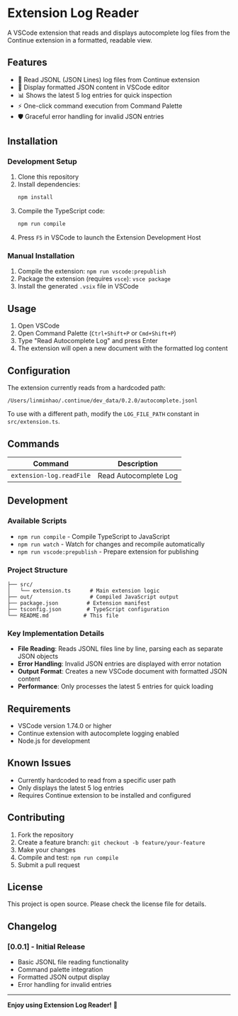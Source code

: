 # Extension Log Reader

A VSCode extension that reads and displays autocomplete log files from the Continue extension in a formatted, readable view.

## Features

- 📖 Read JSONL (JSON Lines) log files from Continue extension
- 🎨 Display formatted JSON content in VSCode editor
- 📊 Shows the latest 5 log entries for quick inspection
- ⚡ One-click command execution from Command Palette
- 🛡️ Graceful error handling for invalid JSON entries

## Installation

### Development Setup

1. Clone this repository
2. Install dependencies:
   ```bash
   npm install
   ```
3. Compile the TypeScript code:
   ```bash
   npm run compile
   ```
4. Press `F5` in VSCode to launch the Extension Development Host

### Manual Installation

1. Compile the extension: `npm run vscode:prepublish`
2. Package the extension (requires `vsce`): `vsce package`
3. Install the generated `.vsix` file in VSCode

## Usage

1. Open VSCode
2. Open Command Palette (`Ctrl+Shift+P` or `Cmd+Shift+P`)
3. Type "Read Autocomplete Log" and press Enter
4. The extension will open a new document with the formatted log content

## Configuration

The extension currently reads from a hardcoded path:
```
/Users/linminhao/.continue/dev_data/0.2.0/autocomplete.jsonl
```

To use with a different path, modify the `LOG_FILE_PATH` constant in `src/extension.ts`.

## Commands

| Command | Description |
|---------|-------------|
| `extension-log.readFile` | Read Autocomplete Log |

## Development

### Available Scripts

- `npm run compile` - Compile TypeScript to JavaScript
- `npm run watch` - Watch for changes and recompile automatically
- `npm run vscode:prepublish` - Prepare extension for publishing

### Project Structure

```
├── src/
│   └── extension.ts      # Main extension logic
├── out/                  # Compiled JavaScript output
├── package.json         # Extension manifest
├── tsconfig.json        # TypeScript configuration
└── README.md           # This file
```

### Key Implementation Details

- **File Reading**: Reads JSONL files line by line, parsing each as separate JSON objects
- **Error Handling**: Invalid JSON entries are displayed with error notation
- **Output Format**: Creates a new VSCode document with formatted JSON content
- **Performance**: Only processes the latest 5 entries for quick loading

## Requirements

- VSCode version 1.74.0 or higher
- Continue extension with autocomplete logging enabled
- Node.js for development

## Known Issues

- Currently hardcoded to read from a specific user path
- Only displays the latest 5 log entries
- Requires Continue extension to be installed and configured

## Contributing

1. Fork the repository
2. Create a feature branch: `git checkout -b feature/your-feature`
3. Make your changes
4. Compile and test: `npm run compile`
5. Submit a pull request

## License

This project is open source. Please check the license file for details.

## Changelog

### [0.0.1] - Initial Release
- Basic JSONL file reading functionality
- Command palette integration
- Formatted JSON output display
- Error handling for invalid entries

---

**Enjoy using Extension Log Reader!** 🚀